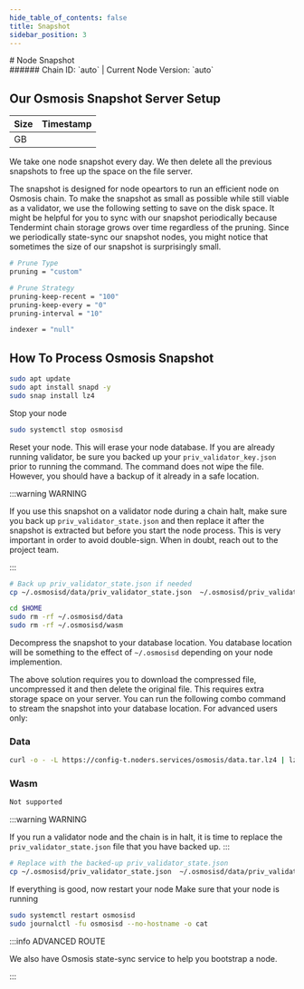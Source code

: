 ```yaml
---
hide_table_of_contents: false
title: Snapshot
sidebar_position: 3
---
```


<div class="h1-with-icon icon-osmosis">
# Node Snapshot
</div>
###### Chain ID: `auto` | Current Node Version: `auto`

## Our Osmosis Snapshot Server Setup

| Size   | Timestamp    |
|--------|--------------|
|  GB |   |


We take one node snapshot every day. We then delete all the previous snapshots to free up the space on the file server.

The snapshot is designed for node opeartors to run an efficient node on Osmosis chain. To make the snapshot as small as possible while still viable as a validator, we use the following setting to save on the disk space. It might be helpful for you to sync with our snapshot periodically because Tendermint chain storage grows over time regardless of the pruning. Since we periodically state-sync our snapshot nodes, you might notice that sometimes the size of our snapshot is surprisingly small.

```bash title="app.toml"
# Prune Type
pruning = "custom"

# Prune Strategy
pruning-keep-recent = "100"
pruning-keep-every = "0"
pruning-interval = "10"
```

```bash title="config.toml"
indexer = "null"
```

## How To Process Osmosis Snapshot
```bash
sudo apt update
sudo apt install snapd -y
sudo snap install lz4
```

Stop your node
```bash
sudo systemctl stop osmosisd
```
Reset your node. This will erase your node database. If you are already running validator, be sure you backed up your `priv_validator_key.json` prior to running the command. The command does not wipe the file. However, you should have a backup of it already in a safe location.

:::warning WARNING

If you use this snapshot on a validator node during a chain halt, make sure you back up `priv_validator_state.json` and then replace it after the snapshot is extracted but before you start the node process. This is very important in order to avoid double-sign. When in doubt, reach out to the project team.

:::

```bash
# Back up priv_validator_state.json if needed
cp ~/.osmosisd/data/priv_validator_state.json  ~/.osmosisd/priv_validator_state.json

cd $HOME
sudo rm -rf ~/.osmosisd/data
sudo rm -rf ~/.osmosisd/wasm
```

Decompress the snapshot to your database location. You database location will be something to the effect of `~/.osmosisd` depending on your node implemention.

The above solution requires you to download the compressed file, uncompressed it and then delete the original file. This requires extra storage space on your server. You can run the following combo command to stream the snapshot into your database location. For advanced users only:
### Data
```bash
curl -o - -L https://config-t.noders.services/osmosis/data.tar.lz4 | lz4 -d | tar -x -C ~/.osmosisd
```
### Wasm
```bash
Not supported
```

:::warning WARNING

If you run a validator node and the chain is in halt, it is time to replace the `priv_validator_state.json` file that you have backed up.
:::

```bash
# Replace with the backed-up priv_validator_state.json
cp ~/.osmosisd/priv_validator_state.json  ~/.osmosisd/data/priv_validator_state.json
```

If everything is good, now restart your node
Make sure that your node is running

```bash
sudo systemctl restart osmosisd
sudo journalctl -fu osmosisd --no-hostname -o cat
```

:::info ADVANCED ROUTE

We also have Osmosis state-sync service to help you bootstrap a node.

:::